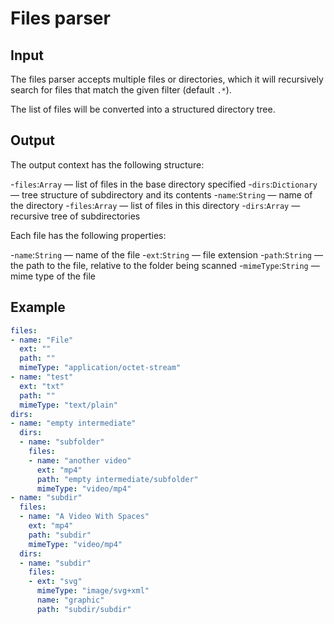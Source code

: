 # Files parser

## Input

The files parser accepts multiple files or directories, which it will recursively search for files that match the given filter (default `.*`).

The list of files will be converted into a structured directory tree.

## Output

The output context has the following structure:

-`files`:`Array` — list of files in the base directory specified
-`dirs`:`Dictionary` — tree structure of subdirectory and its contents
 -`name`:`String` — name of the directory
 -`files`:`Array` — list of files in this directory
 -`dirs`:`Array` — recursive tree of subdirectories

Each file has the following properties:

-`name`:`String` — name of the file
-`ext`:`String` — file extension
-`path`:`String` — the path to the file, relative to the folder being scanned
-`mimeType`:`String` — mime type of the file

## Example

```yaml
files:
- name: "File"
  ext: ""
  path: ""
  mimeType: "application/octet-stream"
- name: "test"
  ext: "txt"
  path: ""
  mimeType: "text/plain"
dirs:
- name: "empty intermediate"
  dirs:
  - name: "subfolder"
    files:
    - name: "another video"
      ext: "mp4"
      path: "empty intermediate/subfolder"
      mimeType: "video/mp4"
- name: "subdir"
  files:
  - name: "A Video With Spaces"
    ext: "mp4"
    path: "subdir"
    mimeType: "video/mp4"
  dirs:
  - name: "subdir"
    files:
    - ext: "svg"
      mimeType: "image/svg+xml"
      name: "graphic"
      path: "subdir/subdir"
```
